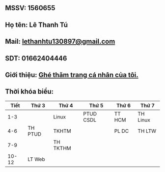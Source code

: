 ## MSSV: 1560655
## Họ tên: Lê Thanh Tú
## Mail: lethanhtu130897@gmail.com
## SDT: 01662404446
## Giới thiệu:  [Ghé thăm trang cá nhân của tôi.](https://www.facebook.com/csi.inter)
## Thời khóa biểu:

| Tiết |     Thứ 3     |     Thứ 4      | Thứ 5 	|Thứ 6 	| Thứ 7 	|
|------|--------------|---------------|---------------|------------|-------------|
| 1-3  |	           |	Linux     | PTUD CSDL|TT HCM	| TH Linux	|
| 4-6  |TH PTUD   |	TKHTM|		|PL DC	|TH LTW	|
| 7-9  |	           |TH TKTHM|		|	|	|
|10-12|LT Web      |		|	|	|	|
